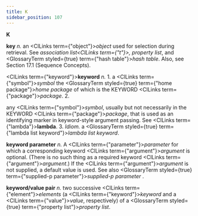 ```yaml
---
title: K
sidebar_position: 107
---
```


**K** 



**key** *n.* an <ClLinks  term={"object"}><i>object</i></ClLinks> used for selection during retrieval. See *association list<ClLinks  term={"t"}><i>, </i></ClLinks>property list*, and <GlossaryTerm styled={true} term={"hash table"}><i>hash table</i></GlossaryTerm>. Also, see Section 17.1 (Sequence Concepts). 



<ClLinks  term={"keyword"}><b>keyword</b></ClLinks> *n.* 1. a <ClLinks  term={"symbol"}><i>symbol</i></ClLinks> the <GlossaryTerm styled={true} term={"home package"}><i>home package</i></GlossaryTerm> of which is the KEYWORD <ClLinks  term={"package"}><i>package</i></ClLinks>. 2. 



any <ClLinks  term={"symbol"}><i>symbol</i></ClLinks>, usually but not necessarily in the KEYWORD <ClLinks  term={"package"}><i>package</i></ClLinks>, that is used as an identifying marker in keyword-style argument passing. See <ClLinks  term={"lambda"}><b>lambda</b></ClLinks>. 3. *Idiom.* a <GlossaryTerm styled={true} term={"lambda list keyword"}><i>lambda list keyword</i></GlossaryTerm>. 



**keyword parameter** *n.* A <ClLinks  term={"parameter"}><i>parameter</i></ClLinks> for which a corresponding keyword <ClLinks  term={"argument"}><i>argument</i></ClLinks> is optional. (There is no such thing as a required keyword <ClLinks  term={"argument"}><i>argument</i></ClLinks>.) If the <ClLinks  term={"argument"}><i>argument</i></ClLinks> is not supplied, a default value is used. See also <GlossaryTerm styled={true} term={"supplied-p parameter"}><i>supplied-p parameter</i></GlossaryTerm> . 



**keyword/value pair** *n.* two successive <ClLinks  term={"element"}><i>elements</i></ClLinks> (a <ClLinks  term={"keyword"}><i>keyword</i></ClLinks> and a <ClLinks  term={"value"}><i>value</i></ClLinks>, respectively) of a <GlossaryTerm styled={true} term={"property list"}><i>property list</i></GlossaryTerm>. 



